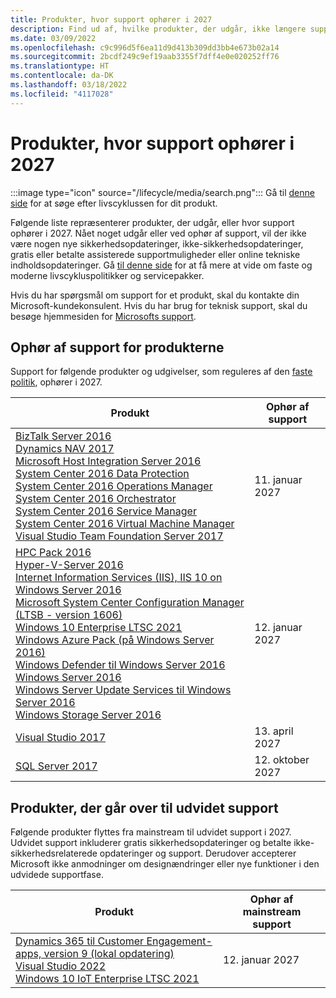 ```yaml
---
title: Produkter, hvor support ophører i 2027
description: Find ud af, hvilke produkter, der udgår, ikke længere supporteres eller overgår fra generel support til udvidet support i 2027.
ms.date: 03/09/2022
ms.openlocfilehash: c9c996d5f6ea11d9d413b309dd3bb4e673b02a14
ms.sourcegitcommit: 2bcdf249c9ef19aab3355f7dff4e0e020252ff76
ms.translationtype: HT
ms.contentlocale: da-DK
ms.lasthandoff: 03/18/2022
ms.locfileid: "4117028"
---
```

# <a name="products-ending-support-in-2027"></a>Produkter, hvor support ophører i 2027

:::image type="icon" source="/lifecycle/media/search.png":::
Gå til [denne side](/lifecycle/products/) for at søge efter livscyklussen for dit produkt.

Følgende liste repræsenterer produkter, der udgår, eller hvor support ophører i 2027. Nået noget udgår eller ved ophør af support, vil der ikke være nogen nye sikkerhedsopdateringer, ikke-sikkerhedsopdateringer, gratis eller betalte assisterede supportmuligheder eller online tekniske indholdsopdateringer. Gå [til denne side](/lifecycle/overview/product-end-of-support-overview) for at få mere at vide om faste og moderne livscykluspolitikker og servicepakker.

Hvis du har spørgsmål om support for et produkt, skal du kontakte din Microsoft-kundekonsulent. Hvis du har brug for teknisk support, skal du besøge hjemmesiden for [Microsofts support](https://support.microsoft.com/contactus/?ws=support).





## <a name="products-reaching-end-of-support"></a>Ophør af support for produkterne

Support for følgende produkter og udgivelser, som reguleres af den [faste politik](/lifecycle/policies/fixed), ophører i 2027.

| Produkt | Ophør af support |
| --- | --- |
| [BizTalk Server 2016](/lifecycle/products/biztalk-server-2016?branch=live)<br>[Dynamics NAV 2017](/lifecycle/products/dynamics-nav-2017?branch=live)<br>[Microsoft Host Integration Server 2016](/lifecycle/products/microsoft-host-integration-server-2016?branch=live)<br>[System Center 2016 Data Protection](/lifecycle/products/system-center-2016-data-protection?branch=live)<br>[System Center 2016 Operations Manager](/lifecycle/products/system-center-2016-operations-manager?branch=live)<br>[System Center 2016 Orchestrator](/lifecycle/products/system-center-2016-orchestrator?branch=live)<br>[System Center 2016 Service Manager](/lifecycle/products/system-center-2016-service-manager?branch=live)<br>[System Center 2016 Virtual Machine Manager](/lifecycle/products/system-center-2016-virtual-machine-manager?branch=live)<br>[Visual Studio Team Foundation Server 2017](/lifecycle/products/visual-studio-team-foundation-server-2017?branch=live)<br> | 11. januar 2027 |
| [HPC Pack 2016](/lifecycle/products/hpc-pack-2016?branch=live)<br>[Hyper-V-Server 2016](/lifecycle/products/hyperv-server-2016?branch=live)<br>[Internet Information Services (IIS), IIS 10 on Windows Server 2016](/lifecycle/products/internet-information-services-iis?branch=live)<br>[Microsoft System Center Configuration Manager (LTSB - version 1606)](/lifecycle/products/microsoft-system-center-configuration-manager-ltsb-version-1606?branch=live)<br>[Windows 10 Enterprise LTSC 2021](/lifecycle/products/windows-10-enterprise-ltsc-2021?branch=live)<br>[Windows Azure Pack (på Windows Server 2016)](/lifecycle/products/windows-azure-pack-on-windows-server-2016?branch=live)<br>[Windows Defender til Windows Server 2016](/lifecycle/products/windows-defender-for-windows-server-2016?branch=live)<br>[Windows Server 2016](/lifecycle/products/windows-server-2016?branch=live)<br>[Windows Server Update Services til Windows Server 2016](/lifecycle/products/windows-server-update-services-for-windows-server-2016?branch=live)<br>[Windows Storage Server 2016](/lifecycle/products/windows-storage-server-2016?branch=live)<br> | 12. januar 2027 |
| [Visual Studio 2017](/lifecycle/products/visual-studio-2017?branch=live)<br> | 13. april 2027 |
| [SQL Server 2017](/lifecycle/products/sql-server-2017?branch=live)<br> | 12. oktober 2027 |


## <a name="products-moving-to-extended-support"></a>Produkter, der går over til udvidet support

Følgende produkter flyttes fra mainstream til udvidet support i 2027. Udvidet support inkluderer gratis sikkerhedsopdateringer og betalte ikke-sikkerhedsrelaterede opdateringer og support. Derudover accepterer Microsoft ikke anmodninger om designændringer eller nye funktioner i den udvidede supportfase.

| Produkt | Ophør af mainstream support |
| --- | --- |
| [Dynamics 365 til Customer Engagement-apps, version 9 (lokal opdatering)](/lifecycle/products/dynamics-365-for-customer-engagement-apps-version-9-onpremises-update?branch=live)<br>[Visual Studio 2022 ](/lifecycle/products/visual-studio-2022?branch=live)<br>[Windows 10 IoT Enterprise LTSC 2021](/lifecycle/products/windows-10-iot-enterprise-ltsc-2021?branch=live)<br> | 12. januar 2027 |

